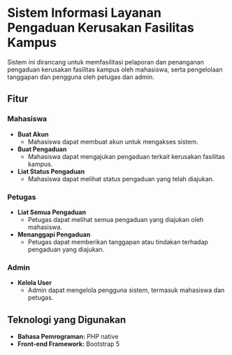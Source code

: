 # Sistem Informasi Layanan Pengaduan Kerusakan Fasilitas Kampus

Sistem ini dirancang untuk memfasilitasi pelaporan dan penanganan pengaduan kerusakan fasilitas kampus oleh mahasiswa, serta pengelolaan tanggapan dan pengguna oleh petugas dan admin.

## Fitur

### Mahasiswa
- **Buat Akun**
  - Mahasiswa dapat membuat akun untuk mengakses sistem.
- **Buat Pengaduan**
  - Mahasiswa dapat mengajukan pengaduan terkait kerusakan fasilitas kampus.
- **Liat Status Pengaduan**
  - Mahasiswa dapat melihat status pengaduan yang telah diajukan.

### Petugas
- **Liat Semua Pengaduan**
  - Petugas dapat melihat semua pengaduan yang diajukan oleh mahasiswa.
- **Menanggapi Pengaduan**
  - Petugas dapat memberikan tanggapan atau tindakan terhadap pengaduan yang diajukan.

### Admin
- **Kelola User**
  - Admin dapat mengelola pengguna sistem, termasuk mahasiswa dan petugas.

## Teknologi yang Digunakan
- **Bahasa Pemrograman:** PHP native
- **Front-end Framework:** Bootstrap 5

